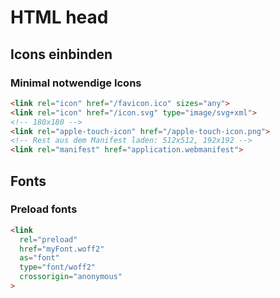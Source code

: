 # HTML head

## Icons einbinden

### Minimal notwendige Icons

~~~ html
<link rel="icon" href="/favicon.ico" sizes="any">
<link rel="icon" href="/icon.svg" type="image/svg+xml">
<!-- 180x180 -->
<link rel="apple-touch-icon" href="/apple-touch-icon.png">
<!-- Rest aus dem Manifest laden: 512x512, 192x192 -->
<link rel="manifest" href="application.webmanifest">
~~~

## Fonts

### Preload fonts

~~~ html
<link
  rel="preload"
  href="myFont.woff2"
  as="font"
  type="font/woff2"
  crossorigin="anonymous"
>
~~~